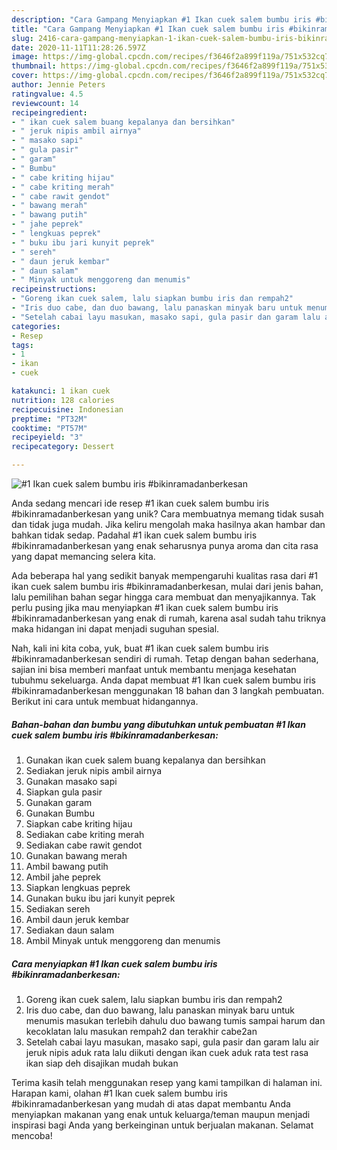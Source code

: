 ```yaml
---
description: "Cara Gampang Menyiapkan #1 Ikan cuek salem bumbu iris #bikinramadanberkesan yang Enak"
title: "Cara Gampang Menyiapkan #1 Ikan cuek salem bumbu iris #bikinramadanberkesan yang Enak"
slug: 2416-cara-gampang-menyiapkan-1-ikan-cuek-salem-bumbu-iris-bikinramadanberkesan-yang-enak
date: 2020-11-11T11:28:26.597Z
image: https://img-global.cpcdn.com/recipes/f3646f2a899f119a/751x532cq70/1-ikan-cuek-salem-bumbu-iris-bikinramadanberkesan-foto-resep-utama.jpg
thumbnail: https://img-global.cpcdn.com/recipes/f3646f2a899f119a/751x532cq70/1-ikan-cuek-salem-bumbu-iris-bikinramadanberkesan-foto-resep-utama.jpg
cover: https://img-global.cpcdn.com/recipes/f3646f2a899f119a/751x532cq70/1-ikan-cuek-salem-bumbu-iris-bikinramadanberkesan-foto-resep-utama.jpg
author: Jennie Peters
ratingvalue: 4.5
reviewcount: 14
recipeingredient:
- " ikan cuek salem buang kepalanya dan bersihkan"
- " jeruk nipis ambil airnya"
- " masako sapi"
- " gula pasir"
- " garam"
- " Bumbu"
- " cabe kriting hijau"
- " cabe kriting merah"
- " cabe rawit gendot"
- " bawang merah"
- " bawang putih"
- " jahe peprek"
- " lengkuas peprek"
- " buku ibu jari kunyit peprek"
- " sereh"
- " daun jeruk kembar"
- " daun salam"
- " Minyak untuk menggoreng dan menumis"
recipeinstructions:
- "Goreng ikan cuek salem, lalu siapkan bumbu iris dan rempah2"
- "Iris duo cabe, dan duo bawang, lalu panaskan minyak baru untuk menumis masukan terlebih dahulu duo bawang tumis sampai harum dan kecoklatan lalu masukan rempah2 dan terakhir cabe2an"
- "Setelah cabai layu masukan, masako sapi, gula pasir dan garam lalu air jeruk nipis aduk rata lalu diikuti dengan ikan cuek aduk rata test rasa ikan siap deh disajikan mudah bukan"
categories:
- Resep
tags:
- 1
- ikan
- cuek

katakunci: 1 ikan cuek 
nutrition: 128 calories
recipecuisine: Indonesian
preptime: "PT32M"
cooktime: "PT57M"
recipeyield: "3"
recipecategory: Dessert

---
```



![#1 Ikan cuek salem bumbu iris #bikinramadanberkesan](https://img-global.cpcdn.com/recipes/f3646f2a899f119a/751x532cq70/1-ikan-cuek-salem-bumbu-iris-bikinramadanberkesan-foto-resep-utama.jpg)

Anda sedang mencari ide resep #1 ikan cuek salem bumbu iris #bikinramadanberkesan yang unik? Cara membuatnya memang tidak susah dan tidak juga mudah. Jika keliru mengolah maka hasilnya akan hambar dan bahkan tidak sedap. Padahal #1 ikan cuek salem bumbu iris #bikinramadanberkesan yang enak seharusnya punya aroma dan cita rasa yang dapat memancing selera kita.



Ada beberapa hal yang sedikit banyak mempengaruhi kualitas rasa dari #1 ikan cuek salem bumbu iris #bikinramadanberkesan, mulai dari jenis bahan, lalu pemilihan bahan segar hingga cara membuat dan menyajikannya. Tak perlu pusing jika mau menyiapkan #1 ikan cuek salem bumbu iris #bikinramadanberkesan yang enak di rumah, karena asal sudah tahu triknya maka hidangan ini dapat menjadi suguhan spesial.


Nah, kali ini kita coba, yuk, buat #1 ikan cuek salem bumbu iris #bikinramadanberkesan sendiri di rumah. Tetap dengan bahan sederhana, sajian ini bisa memberi manfaat untuk membantu menjaga kesehatan tubuhmu sekeluarga. Anda dapat membuat #1 Ikan cuek salem bumbu iris #bikinramadanberkesan menggunakan 18 bahan dan 3 langkah pembuatan. Berikut ini cara untuk membuat hidangannya.

<!--inarticleads1-->

##### Bahan-bahan dan bumbu yang dibutuhkan untuk pembuatan #1 Ikan cuek salem bumbu iris #bikinramadanberkesan:

1. Gunakan  ikan cuek salem buang kepalanya dan bersihkan
1. Sediakan  jeruk nipis ambil airnya
1. Gunakan  masako sapi
1. Siapkan  gula pasir
1. Gunakan  garam
1. Gunakan  Bumbu
1. Siapkan  cabe kriting hijau
1. Sediakan  cabe kriting merah
1. Sediakan  cabe rawit gendot
1. Gunakan  bawang merah
1. Ambil  bawang putih
1. Ambil  jahe peprek
1. Siapkan  lengkuas peprek
1. Gunakan  buku ibu jari kunyit peprek
1. Sediakan  sereh
1. Ambil  daun jeruk kembar
1. Sediakan  daun salam
1. Ambil  Minyak untuk menggoreng dan menumis




<!--inarticleads2-->

##### Cara menyiapkan #1 Ikan cuek salem bumbu iris #bikinramadanberkesan:

1. Goreng ikan cuek salem, lalu siapkan bumbu iris dan rempah2
1. Iris duo cabe, dan duo bawang, lalu panaskan minyak baru untuk menumis masukan terlebih dahulu duo bawang tumis sampai harum dan kecoklatan lalu masukan rempah2 dan terakhir cabe2an
1. Setelah cabai layu masukan, masako sapi, gula pasir dan garam lalu air jeruk nipis aduk rata lalu diikuti dengan ikan cuek aduk rata test rasa ikan siap deh disajikan mudah bukan




Terima kasih telah menggunakan resep yang kami tampilkan di halaman ini. Harapan kami, olahan #1 Ikan cuek salem bumbu iris #bikinramadanberkesan yang mudah di atas dapat membantu Anda menyiapkan makanan yang enak untuk keluarga/teman maupun menjadi inspirasi bagi Anda yang berkeinginan untuk berjualan makanan. Selamat mencoba!
